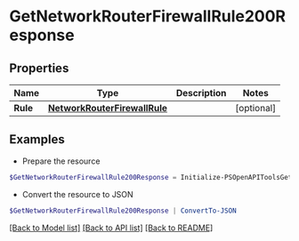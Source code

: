 # GetNetworkRouterFirewallRule200Response
## Properties

Name | Type | Description | Notes
------------ | ------------- | ------------- | -------------
**Rule** | [**NetworkRouterFirewallRule**](NetworkRouterFirewallRule.md) |  | [optional] 

## Examples

- Prepare the resource
```powershell
$GetNetworkRouterFirewallRule200Response = Initialize-PSOpenAPIToolsGetNetworkRouterFirewallRule200Response  -Rule null
```

- Convert the resource to JSON
```powershell
$GetNetworkRouterFirewallRule200Response | ConvertTo-JSON
```

[[Back to Model list]](../README.md#documentation-for-models) [[Back to API list]](../README.md#documentation-for-api-endpoints) [[Back to README]](../README.md)

